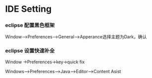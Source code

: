 




# IDE Setting

### eclipse 配置黑色框架
Window—>Preferences—>General—>Apperance选择主题为Dark，确认
### eclipse 设置快速补全
Window ->Preferences->key->quick fix

Windows——>Preferences——>Java-->Editor-->Content Asist
